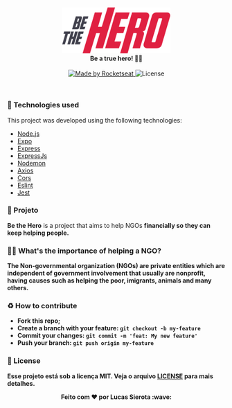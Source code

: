 <h4 align="center">
<img src="./image.png" width="250px" /><br>
 <b>Be a true hero!</b> 🦸‍♂️
</h4>
<p align="center">
  <a href="https://rocketseat.com.br">
    <img alt="Made by Rocketseat" src="https://img.shields.io/badge/made%20by-Rocketseat-red">
  </a>
  <img alt="License" src="https://img.shields.io/badge/license-MIT-red">
</p>

<br>

### :rocket: Technologies used
This project was developed using the following technologies:
- [Node.js](https://nodejs.org/en/)
- [Expo](https://expo.io/)
- [Express](https://expressjs.com/pt-br/)
- [ExpressJs](https://expressjs.com/pt-br/)
- [Nodemon](https://www.npmjs.com/package/nodemon)
- [Axios](https://www.npmjs.com/package/axios)
- [Cors](https://www.npmjs.com/package/cors)
- [Eslint](https://www.npmjs.com/package/eslint)
- [Jest](https://www.npmjs.com/package/jest)

### :muscle: Projeto

<b>Be the Hero</b> is a project that aims to help NGOs <b>financially<b> so they can keep helping people.

### 🦸‍♂️ What's the importance of helping a NGO? <br>
The Non-governmental organization <b>(NGOs)</b> are private entities which are independent of government involvement that usually are nonprofit, having causes such as helping the poor, imigrants, animals and many others. 

### :recycle: How to contribute

- Fork this repo;
- Create a branch with your feature: `git checkout -b my-feature`
- Commit your changes: `git commit -m 'feat: My new feature'`
- Push your branch: `git push origin my-feature`

### :memo: License

Esse projeto está sob a licença MIT. Veja o arquivo [LICENSE](LICENSE) para mais detalhes.

<p align="center">Feito com ❤️ por <strong>Lucas Sierota :wave: </p>
